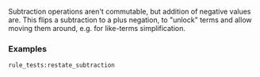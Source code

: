 Subtraction operations aren't commutable, but addition of negative values are. This flips a subtraction to a plus negation, to "unlock" terms and allow moving them around, e.g. for like-terms simplification.

### Examples

`rule_tests:restate_subtraction`
